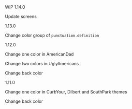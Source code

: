 WIP 1.14.0 

Update screens

1.13.0 

Change color group of `punctuation.definition`

1.12.0 

Change one color in AmericanDad 

Change two colors in UglyAmericans

Change back color

1.11.0

Change one color in CurbYour, Dilbert and SouthPark themes

Change back color
